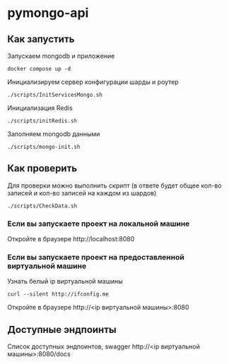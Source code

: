 # pymongo-api

## Как запустить

Запускаем mongodb и приложение

```shell
docker compose up -d
```

Инициализируем сервер конфигурации шарды и роутер
```shell
./scripts/InitServicesMongo.sh
```

Инициализация Redis
    
```shell    
./scripts/initRedis.sh
```

Заполняем mongodb данными

```shell
./scripts/mongo-init.sh
```

## Как проверить

Для проверки можно выполнить скрипт (в ответе будет общее кол-во записей и кол-во записей на каждом из шардов)
```shell
./scripts/CheckData.sh
```

### Если вы запускаете проект на локальной машине

Откройте в браузере http://localhost:8080

### Если вы запускаете проект на предоставленной виртуальной машине

Узнать белый ip виртуальной машины

```shell
curl --silent http://ifconfig.me
```

Откройте в браузере http://<ip виртуальной машины>:8080

## Доступные эндпоинты

Список доступных эндпоинтов, swagger http://<ip виртуальной машины>:8080/docs